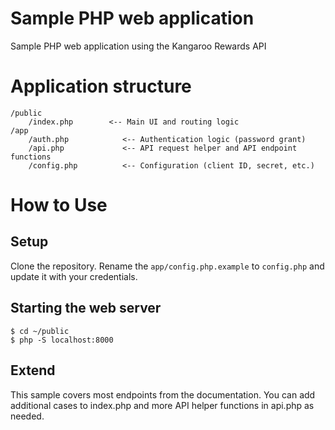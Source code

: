 # Sample PHP web application
Sample PHP web application using the Kangaroo Rewards API

# Application structure

```
/public
    /index.php        <-- Main UI and routing logic
/app
    /auth.php            <-- Authentication logic (password grant)
    /api.php             <-- API request helper and API endpoint functions
    /config.php          <-- Configuration (client ID, secret, etc.)
```

# How to Use

## Setup
Clone the repository. Rename the `app/config.php.example` to `config.php` and update it with your credentials.

## Starting the web server

```
$ cd ~/public
$ php -S localhost:8000
```

## Extend

This sample covers most endpoints from the documentation. You can add additional cases to index.php and more API helper functions in api.php as needed.

